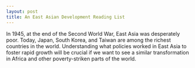 ```yaml
---
layout: post
title: An East Asian Development Reading List
---
```


In 1945, at the end of the Second World War, East Asia was desperately poor. Today, Japan, South Korea, and Taiwan are among the richest countries in the world. Understanding what policies worked in East Asia to foster rapid growth will be crucial if we want to see a similar transformation in Africa and other poverty-striken parts of the world.

